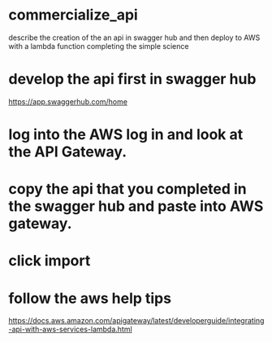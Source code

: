 # commercialize_api
describe the creation of the an api in swagger hub and then deploy to AWS with a lambda function completing the simple science

# develop the api first in swagger hub
https://app.swaggerhub.com/home

# log into the AWS log in and look at the API Gateway.

# copy the api that you completed in the swagger hub and paste into AWS gateway.


# click import

# follow the aws help tips
https://docs.aws.amazon.com/apigateway/latest/developerguide/integrating-api-with-aws-services-lambda.html



